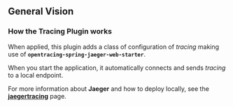 ## General Vision
### How the Tracing Plugin works

When applied, this plugin adds a class of configuration of _tracing_ making use of **`opentracing-spring-jaeger-web-starter`**.

When you start the application, it automatically connects and sends _tracing_ to a local endpoint.

For more information about **Jaeger** and how to deploy locally, see the [**jaegertracing**](https://www.jaegertracing.io/docs/1.37/deployment/) page.
